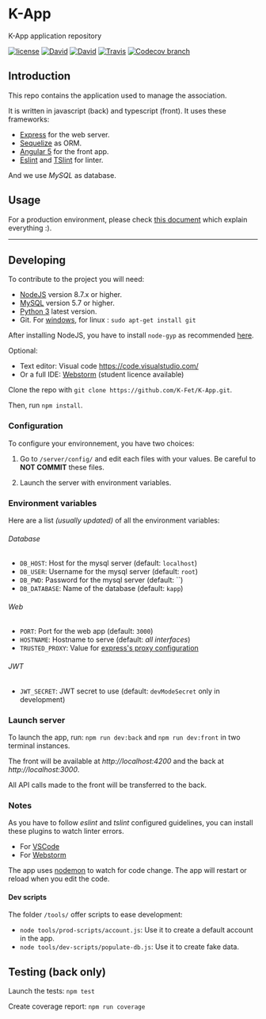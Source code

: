 # K-App
K-App application repository

[![license](https://img.shields.io/github/license/K-Fet/K-App.svg)](./LICENSE.md)
[![David](https://img.shields.io/david/K-Fet/K-App.svg)](https://david-dm.org/K-Fet/K-App)
[![David](https://img.shields.io/david/dev/K-Fet/K-App.svg)](https://david-dm.org/K-Fet/K-App)
[![Travis](https://img.shields.io/travis/K-Fet/K-App.svg)](https://travis-ci.org/K-Fet/K-App)
[![Codecov branch](https://img.shields.io/codecov/c/github/K-Fet/K-App.svg)](https://codecov.io/gh/K-Fet/K-App/)


## Introduction

This repo contains the application used to manage the association.

It is written in javascript (back) and typescript (front).
It uses these frameworks:
- [Express](https://expressjs.com) for the web server.
- [Sequelize](http://sequelizejs.com) as ORM.
- [Angular 5](https://angular.io/) for the front app.
- [Eslint](https://eslint.org/) and [TSlint](https://palantir.github.io/tslint/) for linter.

And we use *MySQL* as database.

## Usage

For a production environment, please check [this document](./docs/QuickDeployment.md) 
which explain everything :).


---

## Developing

To contribute to the project you will need:
- [NodeJS](https://nodejs.org/en/) version 8.7.x or higher.
- [MySQL](https://dev.mysql.com/downloads/mysql) version 5.7 or higher.
- [Python 3](https://www.python.org/download/releases/3.0/) latest version.
- Git. For [windows](https://git-scm.com/downloads), for linux : `sudo apt-get install git`

After installing NodeJS,
you have to install `node-gyp` as recommended 
[here](https://www.npmjs.com/package/node-gyp#installation).

Optional:
- Text editor: Visual code https://code.visualstudio.com/
- Or a full IDE: [Webstorm](https://www.jetbrains.com/webstorm/)
    (student licence available) 

Clone the repo with `git clone https://github.com/K-Fet/K-App.git`.

Then, run `npm install`.

### Configuration

To configure your environnement, you have two choices:

1. Go to `/server/config/` and edit each files with your values.
 Be careful to **NOT COMMIT** these files.

2. Launch the server with environment variables.

### Environment variables

Here are a list _(usually updated)_ of all the environment variables:

###### Database 

* `DB_HOST`: Host for the mysql server (default: `localhost`)
* `DB_USER`: Username for the mysql server (default: `root`)
* `DB_PWD`:  Password for the mysql server (default: ``)
* `DB_DATABASE`: Name of the database (default: `kapp`)

###### Web

* `PORT`: Port for the web app (default: `3000`)
* `HOSTNAME`: Hostname to serve (default: _all interfaces_)
* `TRUSTED_PROXY`: Value for [express's proxy configuration](https://expressjs.com/en/guide/behind-proxies.html)

###### JWT

* `JWT_SECRET`: JWT secret to use (default: `devModeSecret` only in development)

### Launch server

To launch the app, run: `npm run dev:back` and `npm run dev:front` in two terminal instances.

The front will be available at _http://localhost:4200_ and the back at _http://localhost:3000_.

All API calls made to the front will be transferred to the back.

### Notes

As you have to follow *eslint* and *tslint* configured guidelines, 
you can install these plugins to watch linter errors.

* For [VSCode](https://marketplace.visualstudio.com/items?itemName=dbaeumer.vscode-eslint)
* For [Webstorm](http://plugins.jetbrains.com/plugin/7494)


The app uses [nodemon](https://nodemon.io/) to watch for code change.
The app will restart or reload when you edit the code.

#### Dev scripts

The folder `/tools/` offer scripts to ease development:

- `node tools/prod-scripts/account.js`: Use it to create a default account in the app.
- `node tools/dev-scripts/populate-db.js`: Use it to create fake data.

## Testing (back only)

Launch the tests: `npm test`

Create coverage report: `npm run coverage`
